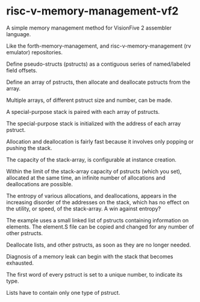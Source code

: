 # risc-v-memory-management-vf2
A simple memory management method for VisionFive 2 assembler language.

Like the forth-memory-management, and risc-v-memory-management (rv emulator) repositories.

Define pseudo-structs (pstructs) as a contiguous series of named/labeled field offsets.

Define an array of pstructs, then allocate and deallocate pstructs from the array.

Multiple arrays, of different pstruct size and number, can be made.

A special-purpose stack is paired with each array of pstructs.

The special-purpose stack is initialized with the address of each array pstruct.

Allocation and deallocation is fairly fast because it involves only popping or pushing the stack.

The capacity of the stack-array, is configurable at instance creation.

Within the limit of the stack-array capacity of pstructs (which you set), allocated at the same time, an infinite number of allocations and deallocations are possible.

The entropy of various allocations, and deallocations, appears in the increasing disorder of the addresses on the stack, which has no effect on the utility, or speed, of the stack-array. A win against entropy?

The example uses a small linked list of pstructs containing information on elements.  The element.S file can be copied and changed for any number of other pstructs.

Deallocate lists, and other pstructs, as soon as they are no longer needed.

Diagnosis of a memory leak can begin with the stack that becomes exhausted.

The first word of every pstruct is set to a unique number, to indicate its type.

Lists have to contain only one type of pstruct.

